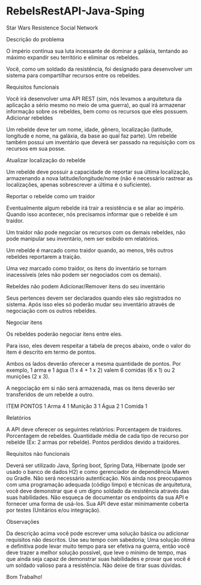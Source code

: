 # RebelsRestAPI-Java-Sping

Star Wars Resistence Social Network

Descrição do problema

O império continua sua luta incessante de dominar a galáxia, tentando ao máximo expandir seu território e eliminar os rebeldes. 

Você, como um soldado da resistência, foi designado para desenvolver um sistema para compartilhar recursos entre os rebeldes.

Requisitos funcionais

Você irá desenvolver uma API REST (sim, nós levamos a arquitetura da aplicação a sério mesmo no meio de uma guerra), ao qual irá armazenar informação sobre os rebeldes, bem como os recursos que eles possuem.
Adicionar rebeldes

Um rebelde deve ter um nome, idade, gênero, localização (latitude, longitude e nome, na galáxia, da base ao qual faz parte).
Um rebelde também possui um inventário que deverá ser passado na requisição com os recursos em sua posse.

Atualizar localização do rebelde

Um rebelde deve possuir a capacidade de reportar sua última localização, armazenando a nova latitude/longitude/nome (não é necessário rastrear as localizações, apenas sobrescrever a última é o suficiente).

Reportar o rebelde como um traidor

Eventualmente algum rebelde irá trair a resistência e se aliar ao império. Quando isso acontecer, nós precisamos informar que o rebelde é um traidor.

Um traidor não pode negociar os recursos com os demais rebeldes, não pode manipular seu inventário, nem ser exibido em relatórios.

Um rebelde é marcado como traidor quando, ao menos, três outros rebeldes reportarem a traição.

Uma vez marcado como traidor, os itens do inventário se tornam inacessíveis (eles não podem ser negociados com os demais).

Rebeldes não podem Adicionar/Remover itens do seu inventário

Seus pertences devem ser declarados quando eles são registrados no sistema. Após isso eles só poderão mudar seu inventário através de negociação com os outros rebeldes.

Negociar itens

Os rebeldes poderão negociar itens entre eles.

Para isso, eles devem respeitar a tabela de preços abaixo, onde o valor do item é descrito em termo de pontos.

Ambos os lados deverão oferecer a mesma quantidade de pontos. Por exemplo, 1 arma e 1 água (1 x 4 + 1 x 2) valem 6 comidas (6 x 1) ou 2 munições (2 x 3).

A negociação em si não será armazenada, mas os itens deverão ser transferidos de um rebelde a outro.

ITEM
PONTOS
1 Arma
4
1 Munição
3
1 Água
2
1 Comida
1


Relatórios

A API deve oferecer os seguintes relatórios:
Porcentagem de traidores.
Porcentagem de rebeldes.
Quantidade média de cada tipo de recurso por rebelde (Ex: 2 armas por rebelde).
Pontos perdidos devido a traidores.

Requisitos não funcionais

Deverá ser utilizado Java, Spring boot, Spring Data, Hibernate (pode ser usado o banco de dados H2) e como gerenciador de dependência Maven ou Gradle.
Não será necessário autenticação.
Nós ainda nos preocupamos com uma programação adequada (código limpo) e técnicas de arquitetura, você deve demonstrar que é um digno soldado da resistência através das suas habilidades.
Não esqueça de documentar os endpoints da sua API e fornecer uma forma de usá-los.
Sua API deve estar minimamente coberta por testes (Unitários e/ou integração).

Observações

Da descrição acima você pode escrever uma solução básica ou adicionar requisitos não descritos.
Use seu tempo com sabedoria; Uma solução ótima e definitiva pode levar muito tempo para ser efetiva na guerra, então você deve trazer a melhor solução possível, que leve o mínimo de tempo, mas que ainda seja capaz de demonstrar suas habilidades e provar que você é um soldado valioso para a resistência.
Não deixe de tirar suas dúvidas.


Bom Trabalho!

